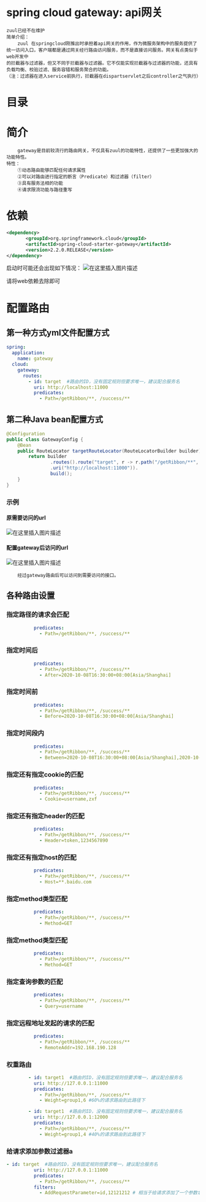 # spring cloud gateway: api网关

```text
zuul已经不在维护
简单介绍：
    zuul 在springcloud刚推出时承担着api网关的作用，作为微服务架构中的服务提供了统一访问入口，客户端都是通过网关经行路由访问服务，而不是直接访问服务。网关有点类似于web开发中
的拦截器与过滤器，但又不同于拦截器与过滤器。它不仅能实现拦截器与过滤器的功能，还具有负载均衡、校验过滤、服务容错和服务聚合的功能。
（注：过滤器在进入service前执行，拦截器在dispartservlet之后controller之气执行）
```

# 目录

# 简介
```text
    gateway是目前较流行的路由网关，不仅具有zuul的功能特性，还提供了一些更加强大的功能特性。
特性：
    ①动态路由能够匹配任何请求属性
    ②可以对路由进行指定的断言（Predicate）和过滤器（filter）
    ③具有服务法相的功能
    ④请求限流功能与路径重写
```
# 依赖
```xml
<dependency>
       <groupId>org.springframework.cloud</groupId>
       <artifactId>spring-cloud-starter-gateway</artifactId>
       <version>2.2.0.RELEASE</version>
</dependency>
```
启动时可能还会出现如下情况：
![在这里插入图片描述](https://img-blog.csdnimg.cn/20200920213841122.png#pic_center)

请将web依赖去除即可

# 配置路由
## 第一种方式yml文件配置方式
```yaml
spring:
  application:
    name: gateway
  cloud:
    gateway:
      routes:
        - id: target  #路由的ID，没有固定规则但要求唯一，建议配合服务名
          uri: http://localhost:11000
          predicates:
            - Path=/getRibbon/**, /success/**
```
## 第二种Java bean配置方式
```java
@Configuration
public class GatewayConfig {
    @Bean
    public RouteLocator targetRouteLocator(RouteLocatorBuilder builder){
        return builder
                .routes().route("target", r -> r.path("/getRibbon/**", "/success/**")
                .uri("http://localhost:11000")).
                build();
    }
}
```
### 示例
#### 原需要访问的url
![在这里插入图片描述](https://img-blog.csdnimg.cn/20201008203625134.bmp?x-oss-process=image/watermark,type_ZmFuZ3poZW5naGVpdGk,shadow_10,text_aHR0cHM6Ly9ibG9nLmNzZG4ubmV0L3dlaXhpbl80NTUyODk4Nw==,size_16,color_FFFFFF,t_70#pic_center)
#### 配置gateway后访问的url
![在这里插入图片描述](https://img-blog.csdnimg.cn/2020100820382925.png?x-oss-process=image/watermark,type_ZmFuZ3poZW5naGVpdGk,shadow_10,text_aHR0cHM6Ly9ibG9nLmNzZG4ubmV0L3dlaXhpbl80NTUyODk4Nw==,size_16,color_FFFFFF,t_70#pic_center)

```text
    经过gateway路由后可以访问到需要访问的接口。
```

## 各种路由设置
### 指定路径的请求会匹配
```yaml
          predicates:
            - Path=/getRibbon/**, /success/**
```
### 指定时间后
```yaml
          predicates:
            - Path=/getRibbon/**, /success/**
            - After=2020-10-08T16:30:00+08:00[Asia/Shanghai]
```
### 指定时间前
```yaml
          predicates:
            - Path=/getRibbon/**, /success/**
            - Before=2020-10-08T16:30:00+08:00[Asia/Shanghai]
```
### 指定时间段内
```yaml
          predicates:
            - Path=/getRibbon/**, /success/**
            - Between=2020-10-08T16:30:00+08:00[Asia/Shanghai],2020-10-09T16:30:00+08:00[Asia/Shanghai]
```
### 指定还有指定cookie的匹配
```yaml
          predicates:
            - Path=/getRibbon/**, /success/**
            - Cookie=username,zxf
```
### 指定还有指定header的匹配
```yaml
          predicates:
            - Path=/getRibbon/**, /success/**
            - Header=token,1234567890
```
### 指定还有指定host的匹配
```yaml
          predicates:
            - Path=/getRibbon/**, /success/**
            - Host=**.baidu.com
```
### 指定method类型匹配
```yaml
          predicates:
            - Path=/getRibbon/**, /success/**
            - Method=GET
```
### 指定method类型匹配
```yaml
          predicates:
            - Path=/getRibbon/**, /success/**
            - Method=GET
```
### 指定查询参数的匹配
```yaml
          predicates:
            - Path=/getRibbon/**, /success/**
            - Query=username
```
### 指定远程地址发起的请求的匹配
```yaml
          predicates:
            - Path=/getRibbon/**, /success/**
            - RemoteAddr=192.168.190.128
```
### 权重路由
```yaml
        - id: target1  #路由的ID，没有固定规则但要求唯一，建议配合服务名
          uri: http://127.0.0.1:11000
          predicates:
            - Path=/getRibbon/**, /success/**
            - Weight=group1,6 #60%的请求路由到此路径下
```
```yaml
        - id: target1  #路由的ID，没有固定规则但要求唯一，建议配合服务名
          uri: http://127.0.0.1:12000
          predicates:
            - Path=/getRibbon/**, /success/**
            - Weight=group1,4 #40%的请求路由到此路径下
```
### 给请求添加参数过滤器a
```yaml
- id: target  #路由的ID，没有固定规则但要求唯一，建议配合服务名
          uri: http://127.0.0.1:11000
          predicates:
            - Path=/getRibbon/**, /success/**
          filters:
            - AddRequestParameter=id,12121212 # 相当于给请求添加了一个参数名为id，值为12121212的请求参数
```
